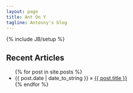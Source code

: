 ```yaml
---
layout: page
title: Ant On Y
tagline: Antosny's blog
---
```

{% include JB/setup %}


    
## Recent Articles


<ul class="posts">
  {% for post in site.posts %}
    <li><span>{{ post.date | date_to_string }}</span> &raquo; <a href="{{ BASE_PATH }}{{ post.url }}">{{ post.title }}</a></li>
  {% endfor %}
</ul>




